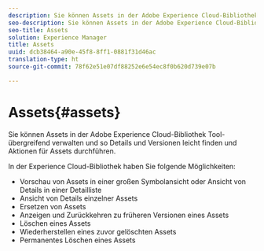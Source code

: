 ```yaml
---
description: Sie können Assets in der Adobe Experience Cloud-Bibliothek Tool-übergreifend verwalten und so Details und Versionen leicht finden und Aktionen für Assets durchführen.
seo-description: Sie können Assets in der Adobe Experience Cloud-Bibliothek Tool-übergreifend verwalten und so Details und Versionen leicht finden und Aktionen für Assets durchführen.
seo-title: Assets
solution: Experience Manager
title: Assets
uuid: dcb38464-a90e-45f8-8ff1-0881f31d46ac
translation-type: ht
source-git-commit: 78f62e51e07df88252e6e54ec8f0b620d739e07b

---
```



# Assets{#assets}

Sie können Assets in der Adobe Experience Cloud-Bibliothek Tool-übergreifend verwalten und so Details und Versionen leicht finden und Aktionen für Assets durchführen.

In der Experience Cloud-Bibliothek haben Sie folgende Möglichkeiten:

* Vorschau von Assets in einer großen Symbolansicht oder Ansicht von Details in einer Detailliste
* Ansicht von Details einzelner Assets
* Ersetzen von Assets
* Anzeigen und Zurückkehren zu früheren Versionen eines Assets
* Löschen eines Assets
* Wiederherstellen eines zuvor gelöschten Assets
* Permanentes Löschen eines Assets

